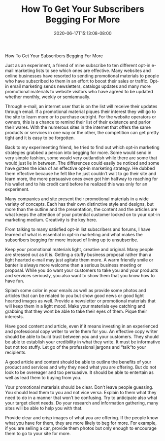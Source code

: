 ﻿---
title: "How To Get Your Subscribers Begging For More"
date: 2020-06-17T15:13:08-08:00
description: "OptInList Tips for Web Success"
featured_image: "/images/OptInList.jpg"
tags: ["OptInList"]
---

How To Get Your Subscribers Begging For More 


Just as an experiment, a friend of mine subscribe to ten different opt-in e-mail marketing lists to see which ones are effective. Many websites and online businesses have resorted to sending promotional materials to people who have subscribed to them in an effort to boost their sales or traffic. Opt-in email marketing sends newsletters, catalogs updates and many more promotional materials to website visitors who have agreed to be updated whether monthly, weekly or semiannually. 

Through e-mail, an internet user that is on the list will receive their updates through email. If a promotional material piques their interest they will go to the site to learn more or to purchase outright. For the website operators or owners, this is a chance to remind their list of their existence and parlor their wares.  With the numerous sites in the internet that offers the same products or services in one way or the other, the competition can get pretty tight and it is easy to be forgotten. 

Back to my experimenting friend, he tried to find out which opt-in marketing strategies grabbed a person into begging for more. Some would send in very simple fashion, some would very outlandish while there are some that would just lie in between. The differences could easily be noticed and some have gotten the idea of an effective opt-in marketing strategy. He dubbed them effective because he felt like he just couldn’t wait to go their site and learn more, the more persuasive ones even got him halfway to reaching for his wallet and to his credit card before he realized this was only for an experiment. 

Many companies and site present their promotional materials in a wide variety of concepts. Each has their own distinctive style and designs, but more than the outline and the presentation, the content and the articles are what keeps the attention of your potential customer locked on to your opt-in marketing medium. Creativity is the key here.

From talking to many satisfied opt-in list subscribers and forums, I have learned of what is essential in opt-in marketing and what makes the subscribers begging for more instead of lining up to unsubscribe.

Keep your promotional materials light, creative and original. Many people are stressed out as it is. Getting a stuffy business proposal rather than a light hearted e-mail may just agitate them more. A warm friendly smile or banter is always more welcome than a serious business meeting or proposal. While you do want your customers to take you and your products and services seriously, you also want to show them that you know how to have fun.

Splash some color in your emails as well as provide some photos and articles that can be related to you but show good news or good light hearted images as well. Provide a newsletter or promotional materials that will keep them in a light mood. Make your materials eye catching and grabbing that they wont be able to take their eyes of them. Pique their interests.

Have good content and article, even if it means investing in an experienced and professional copy writer to write them for you. An effective copy writer should be able to build trust between you and your customers. They should be able to establish your credibility in what they write. It must be informative but not too stuffy. Let go of the professional jargons and “talk“to your recipients. 

A good article and content should be able to outline the benefits of your product and services and why they need what you are offering. But do not look to be overeager and too persuasive. It should be able to entertain as well as lead them to buying from you. 

Your promotional materials should be clear. Don’t leave people guessing. You should lead them to you and not vice versa. Explain to them what they need to do in a manner that won’t be confusing. Try to anticipate also what your target client needs. Do your research and information gathering, many sites will be able to help you with that. 

Provide clear and crisp images of what you are offering. If the people know what you have for them, they are more likely to beg for more. For example, if you are selling a car, provide them photos but only enough to encourage them to go to your site for more. 

